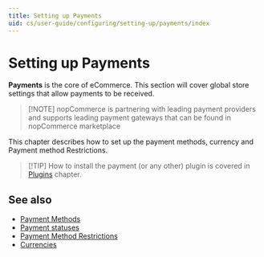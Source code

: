 ```yaml
---
title: Setting up Payments
uid: cs/user-guide/configuring/setting-up/payments/index
---
```


# Setting up Payments

**Payments** is the core of eCommerce. This section will cover global store settings that allow payments to be received.

> [!NOTE] nopCommerce is partnering with leading payment providers and supports leading payment gateways that can be found in nopCommerce marketplace

This chapter describes how to set up the payment methods, currency and Payment method Restrictions.

> [!TIP] How to install the payment (or any other) plugin is covered in [Plugins](xref:en/user-guide/configuring/system/plugins) chapter.

## See also

- [Payment Methods](xref:cs/user-guide/configuring/setting-up/payments/methods/index)
- [Payment statuses](xref:cs/user-guide/configuring/setting-up/payments/payment-statuses)
- [Payment Method Restrictions](xref:cs/user-guide/configuring/setting-up/payments/payment-method-restrictions)
- [Currencies](xref:cs/user-guide/configuring/setting-up/payments/currencies)